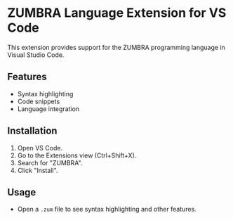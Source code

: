 # ZUMBRA Language Extension for VS Code

This extension provides support for the ZUMBRA programming language in Visual Studio Code.

## Features

- Syntax highlighting
- Code snippets
- Language integration

## Installation

1. Open VS Code.
2. Go to the Extensions view (Ctrl+Shift+X).
3. Search for "ZUMBRA".
4. Click "Install".

## Usage

- Open a `.zum` file to see syntax highlighting and other features.
